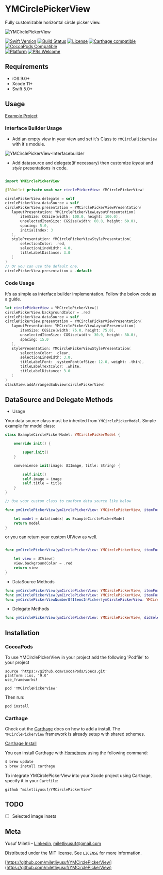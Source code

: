 # YMCirclePickerView

Fully customizable horizontal circle picker view.

![YMCirclePickerView](https://media.giphy.com/media/kMqA1hSOqnqnuSbFtq/giphy.gif)

[![Swift Version][swift-image]][swift-url]
[![Build Status][travis-image]][travis-url]
[![License][license-image]][license-url]
[![Carthage compatible](https://img.shields.io/badge/Carthage-compatible-4BC51D.svg?style=flat)](https://github.com/Carthage/Carthage)
[![CocoaPods Compatible](https://img.shields.io/cocoapods/v/EZSwiftExtensions.svg)](https://img.shields.io/cocoapods/v/LFAlertController.svg)  
[![Platform](https://img.shields.io/cocoapods/p/LFAlertController.svg?style=flat)](http://cocoapods.org/pods/LFAlertController)
[![PRs Welcome](https://img.shields.io/badge/PRs-welcome-brightgreen.svg?style=flat-square)](http://makeapullrequest.com)

## Requirements

- iOS 9.0+
- Xcode 11+
- Swift 5.0+

## Usage

[Example Project](https://github.com/miletliyusuf/YMFrameworksShowCase)

### Interface Builder Usage

 - Add an empty view in your view and set it's Class to `YMCirclePickerView` with it's module.

![YMCirclePickerView-Interfacebuilder](https://media.giphy.com/media/JlR0b2Tm3QJvSZ7CWN/giphy.gif)

 - Add datasource and delegate(if necessary) then customize *layout* and *style* presentations in code.
 
 ```swift
 
import YMCirclePickerView

@IBOutlet private weak var circlePickerView: YMCirclePickerView!

circlePickerView.delegate = self
circlePickerView.dataSource = self
circlePickerView.presentation = YMCirclePickerViewPresentation(
    layoutPresentation: YMCirclePickerViewLayoutPresentation(
		itemSize: CGSize(width: 100.0, height: 100.0),
		unselectedItemSize: CGSize(width: 60.0, height: 60.0),
		spacing: 5.0,
		initialIndex: 3
    ),
    stylePresentation: YMCirclePickerViewStylePresentation(
		selectionColor: .red,
		selectionLineWidth: 4.0,
		titleLabelDistance: 3.0
    )
)
// Or you can use the default one.
circlePickerView.presentation = .default
 ```
 
 ### Code Usage
 
 It's as simple as interface builder implementation. Follow the below code as a guide.
 
 ```swift
let circlePickerView = YMCirclePickerView()
circlePickerView.backgroundColor = .red
circlePickerView.dataSource = self
circlePickerView.presentation = YMCirclePickerViewPresentation(
	layoutPresentation: YMCirclePickerViewLayoutPresentation(
		itemSize: CGSize(width: 75.0, height: 75.0),
		unselectedItemSize: CGSize(width: 30.0, height: 30.0),
		spacing: 15.0
	),
	stylePresentation: YMCirclePickerViewStylePresentation(
		selectionColor: .clear,
		selectionLineWidth: 3.0,
		titleLabelFont: .systemFont(ofSize: 12.0, weight: .thin),
		titleLabelTextColor: .white,
		titleLabelDistance: 3.0
	)
)
stackView.addArrangedSubview(circlePickerView)
 ```
## DataSource and Delegate Methods

- Usage

Your data source class must be inherited from `YMCirclePickerModel`. Simple example for model class:

```swift
class ExampleCirclePickerModel: YMCirclePickerModel {

    override init() {

        super.init()
    }

    convenience init(image: UIImage, title: String) {

        self.init()
        self.image = image
        self.title = title
    }
}

// Use your custom class to conform data source like below

func ymCirclePickerView(ymCirclePickerView: YMCirclePickerView, itemForIndex index: Int) -> YMCirclePickerModel? {

	let model = data[index] as ExampleCirclePickerModel
	return model
}
```

or you can return your custom UIView as well.

```swift

func ymCirclePickerView(ymCirclePickerView: YMCirclePickerView, itemForIndex index: Int) -> UIView? {

    let view = UIView()
    view.backgroundColor = .red
    return view
}
```

- DataSource Methods
```swift
func ymCirclePickerView(ymCirclePickerView: YMCirclePickerView, itemForIndex index: Int) -> YMCirclePickerModel?
func ymCirclePickerView(ymCirclePickerView: YMCirclePickerView, itemForIndex index: Int) -> UIView?
func ymCirclePickerViewNumberOfItemsInPicker(ymCirclePickerView: YMCirclePickerView) -> Int
```
- Delegate Methods

```swift
func ymCirclePickerView(ymCirclePickerView: YMCirclePickerView, didSelectItemAt index: Int)
```

## Installation

### CocoaPods

To use YMCirclePickerView in your project add the following 'Podfile' to your project

	source 'https://github.com/CocoaPods/Specs.git'
	platform :ios, '9.0'
	use_frameworks!

	pod 'YMCirclePickerView'

Then run:

    pod install

### Carthage

Check out the [Carthage](https://github.com/Carthage/Carthage) docs on how to add a install. The `YMCirclePickerView` framework is already setup with shared schemes.

[Carthage Install](https://github.com/Carthage/Carthage#adding-frameworks-to-an-application)

You can install Carthage with [Homebrew](http://brew.sh/) using the following command:

```bash
$ brew update
$ brew install carthage
```

To integrate YMCirclePickerView into your Xcode project using Carthage, specify it in your `Cartfile`:

```
github "miletliyusuf/YMCirclePickerView"
```

## TODO

- [ ] Selected image insets

## Meta

Yusuf Miletli – [Linkedin](https://www.linkedin.com/in/miletliyusuf/), miletliyusuf@gmail.com

Distributed under the MIT license. See ``LICENSE`` for more information.

[https://github.com/miletliyusuf/YMCirclePickerView](https://github.com/miletliyusuf/YMCirclePickerView)

[swift-image]:https://img.shields.io/badge/swift-5.0-orange.svg
[swift-url]: https://swift.org/
[license-image]: https://img.shields.io/badge/License-MIT-blue.svg
[license-url]: LICENSE
[travis-image]: https://img.shields.io/travis/dbader/node-datadog-metrics/master.svg?style=flat-square
[travis-url]: https://travis-ci.org/dbader/node-datadog-metrics
[codebeat-image]: https://codebeat.co/badges/c19b47ea-2f9d-45df-8458-b2d952fe9dad
[codebeat-url]: https://codebeat.co/projects/github-com-vsouza-awesomeios-com
